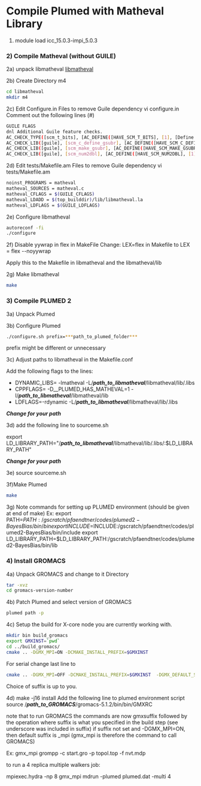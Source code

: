 # Compile Plumed with Matheval Library


1) module load icc_15.0.3-impi_5.0.3

### 2) Compile Matheval (without GUILE)
2a) unpack libmatheval
[libmatheval](http://hg.savannah.gnu.org/hgweb/libmatheval/)

2b) Create Directory m4
```bash
cd libmatheval
mkdir m4
```
2c) Edit Configure.in Files to remove Guile dependency
vi configure.in
Comment out the following lines (#)

```bash
GUILE FLAGS
dnl Additional Guile feature checks.
AC_CHECK_TYPE([scm_t_bits], [AC_DEFINE([HAVE_SCM_T_BITS], [1], [Define to 1 if you have the `scm_t_bits` type.])], [], [#include <libguile.h>])
AC_CHECK_LIB([guile], [scm_c_define_gsubr], [AC_DEFINE([HAVE_SCM_C_DEFINE_GSUBR], [1], [Define to 1 if you have the `scm_c_define_gsubr` function.])], [], [$GUILE_LDFLAGS])
AC_CHECK_LIB([guile], [scm_make_gsubr], [AC_DEFINE([HAVE_SCM_MAKE_GSUBR], [1], [Define to 1 if you have the `scm_make_gsubr` function.])], [], [$GUILE_LDFLAGS])
AC_CHECK_LIB([guile], [scm_num2dbl], [AC_DEFINE([HAVE_SCM_NUM2DBL], [1], [Define to 1 if you have the `scm_num2dbl` function.])], [], [$GUILE_LDFLAGS])
 ```

2d) Edit tests/Makefile.am Files to remove Guile dependency
vi tests/Makefile.am

```bash
noinst_PROGRAMS = matheval
matheval_SOURCES = matheval.c
matheval_CFLAGS = $(GUILE_CFLAGS)
matheval_LDADD = $(top_builddir)/lib/libmatheval.la
matheval_LDFLAGS = $(GUILE_LDFLAGS)
```


2e) Configure libmatheval

```bash
autoreconf -fi
./configure
```
2f) Disable yywrap in flex in MakeFile
Change: LEX=flex  in Makefile to
LEX = flex --noyywrap

Apply this to the Makefile in libmatheval and the libmatheval/lib

2g) Make libmatheval

```bash
make
```

### 3) Compile PLUMED 2

3a) Unpack Plumed

3b) Configure Plumed
```bash
./configure.sh prefix=***path_to_plumed_folder***
```
prefix might be different or unnecessary

3c) Adjust paths to libmatheval in the Makefile.conf

Add the following flags to the lines:
- DYNAMIC_LIBS= -lmatheval -L/***path_to_libmatheval***/libmatheval/lib/.libs
- CPPFLAGS= -D__PLUMED_HAS_MATHEVAL=1 -I/***path_to_libmatheval***/libmatheval/lib
- LDFLAGS=-rdynamic -L/***path_to_libmatheval***/libmatheval/lib/.libs

***Change for your path***

3d) add the following line to sourceme.sh

export LD_LIBRARY_PATH="/***path_to_libmatheval***/libmatheval/lib/.libs/:$LD_LIBRARY_PATH"


***Change for your path***

3e) source sourceme.sh

3f)Make Plumed
```bash
make
```
3g) Note commands for setting up PLUMED environment (should be given at end of make)
Ex:
export PATH=$PATH:/gscratch/pfaendtner/codes/plumed2-BayesBias/bin/bin
export INCLUDE=$INCLUDE:/gscratch/pfaendtner/codes/plumed2-BayesBias/bin/include
export LD_LIBRARY_PATH=$LD_LIBRARY_PATH:/gscratch/pfaendtner/codes/plumed2-BayesBias/bin/lib
### 4) Install GROMACS

4a) Unpack GROMACS and change to it Directory
```bash
tar -xvz
cd gromacs-version-number
```
4b) Patch Plumed and select version of GROMACS
```bash
plumed path -p
```

4c) Setup the build for X-core node you are currently working with.
```bash
mkdir bin build_gromacs
export GMXINST=`pwd`
cd ../build_gromacs/
cmake .. -DGMX_MPI=ON -DCMAKE_INSTALL_PREFIX=$GMXINST
```
For serial change last line to
```bash
cmake .. -DGMX_MPI=OFF -DCMAKE_INSTALL_PREFIX=$GMXINST  -DGMX_DEFAULT_SUFFIX=OFF -DGMX_BINARY_SUFFIX=_serial -DGMX_LIBS_SUFFIX=_serial
```
Choice of suffix is up to you.

4d) make -j16 install
Add the following line to plumed environment script
source /***path_to_GROMACS***/gromacs-5.1.2/bin/bin/GMXRC

note that to run GROMACS the commands are now gmxsuffix followed by the operation
where suffix is what you specified in the build step (see underscore was included in suffix)
if suffix not set and -DGMX_MPI=ON, then default suffix is _mpi (gmx_mpi is therefore the command to call GROMACS)

Ex:
gmx_mpi grompp -c start.gro -p topol.top -f nvt.mdp

to run a 4 replica multiple walkers job:

mpiexec.hydra -np 8 gmx_mpi mdrun -plumed plumed.dat -multi 4
